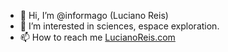 - 👋 Hi, I’m @informago (Luciano Reis)
- 👀 I’m interested in sciences, espace exploration.
- 📫 How to reach me <a href="https://www.LucianoReis.com">LucianoReis.com</a>

<!---
informago/informago is a ✨ special ✨ repository because its `README.md` (this file) appears on your GitHub profile.
You can click the Preview link to take a look at your changes.
--->
